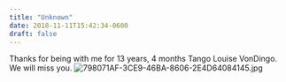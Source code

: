 ```yaml
---
title: "Unknown"
date: 2018-11-11T15:42:34-0600
draft: false
---
```


Thanks for being with me for 13 years, 4 months Tango Louise VonDingo. We will miss you. ![798071AF-3CE9-46BA-8606-2E4D64084145.jpg](http://ianwhitney.micro.blog/uploads/2018/4ed08acddd.jpg)
